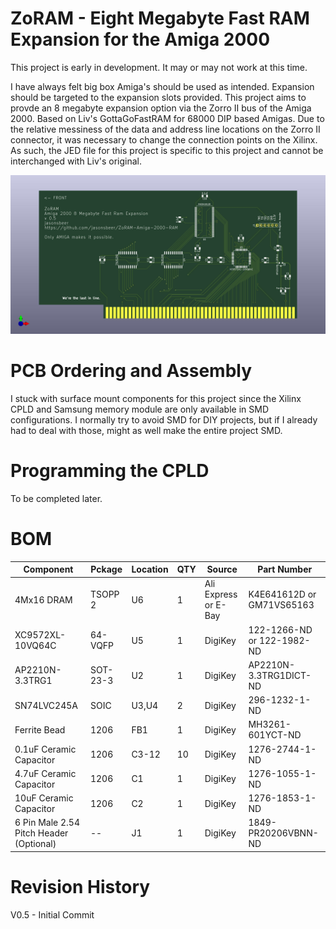 # ZoRAM - Eight Megabyte Fast RAM Expansion for the Amiga 2000

This project is early in development. It may or may not work at this time.

I have always felt big box Amiga's should be used as intended. Expansion should be targeted to the expansion slots provided. This project aims to provde an 8 megabyte expansion option via the Zorro II bus of the Amiga 2000. Based on Liv's GottaGoFastRAM for 68000 DIP based Amigas. Due to the relative messiness of the  data and address line locations on the Zorro II connector, it was necessary to  change the connection points on the Xilinx. As such, the JED file for this project is specific to this project and cannot be interchanged with Liv's original.

![ZoRAM Image](ZoRAM.jpg)


# PCB Ordering and Assembly

I stuck with surface mount components for this project since the Xilinx CPLD and Samsung memory module are only available in SMD configurations. I normally try to avoid SMD for DIY projects, but if I already had to deal with those, might as well make the entire project SMD.

# Programming the CPLD

To be completed later.

# BOM

|Component|Pckage|Location|QTY|Source|Part Number|
--- | --- | --- | --- | --- | ---
4Mx16 DRAM|TSOPP 2| U6 | 1 | Ali Express or E-Bay| K4E641612D or GM71VS65163
XC9572XL-10VQ64C|64-VQFP|U5|1|DigiKey|122-1266-ND or 122-1982-ND
AP2210N-3.3TRG1|SOT-23-3|U2|1|DigiKey|AP2210N-3.3TRG1DICT-ND
SN74LVC245A|SOIC|U3,U4|2|DigiKey|296-1232-1-ND
Ferrite Bead|1206|FB1|1|DigiKey|MH3261-601YCT-ND
0.1uF Ceramic Capacitor|1206|C3-12|10|DigiKey|1276-2744-1-ND
4.7uF Ceramic Capacitor|1206|C1|1|DigiKey|1276-1055-1-ND
10uF Ceramic Capacitor|1206|C2|1|DigiKey|1276-1853-1-ND
6 Pin Male 2.54 Pitch Header (Optional)|--|J1|1|DigiKey|1849-PR20206VBNN-ND‎

# Revision History

V0.5 - Initial Commit
